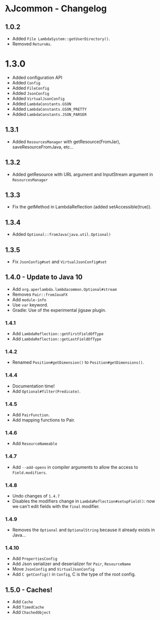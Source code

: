 # λJcommon - Changelog

## 1.0.2

 - Added `File LambdaSystem::getUserDirectory()`.
 - Removed `ReturnAs`.

# 1.3.0

 - Added configuration API
 - Added `Config`
 - Added `FileConfig`
 - Added `JsonConfig`
 - Added `VirtualJsonConfig`
 - Added `LambdaConstants.GSON`
 - Added `LambdaConstants.GSON_PRETTY`
 - Added `LambdaConstants.JSON_PARSER`
 
## 1.3.1

 - Added `ResourcesManager` with getResource(FromJar), saveResourceFromJava, etc...

## 1.3.2

 - Added getResource with URL argument and InputStream argument in `ResourcesManager`

## 1.3.3

 - Fix the getMethod in LambdaReflection (added setAccessible(true)).
 
## 1.3.4

 - Added `Optional::fromJava(java.util.Optional)`
 
## 1.3.5

 - Fix `JsonConfig#set` and `VirtualJsonConfig#set`

## 1.4.0 - Update to Java 10

 - Add `org.aperlambda.lambdacommon.Optional#stream`
 - Removes `Pair::fromJavaFX`
 - Add `module-info`
 - Use `var` keyword.
 - Gradle: Use of the experimental jigsaw plugin.
 
### 1.4.1

 - Add `LambdaReflection::getFirstFieldOfType`
 - Add `LambdaReflection::getLastFieldOfType`
 
### 1.4.2

 - Renamed `Position#getDimension()` to `Position#getDimensions()`.
 
### 1.4.4

 - Documentation time!
 - Add `Optional#filter(Predicate)`.
 
### 1.4.5

 - Add `PairFunction`.
 - Add mapping functions to Pair.
 
### 1.4.6

 - Add `ResourceNameable`
 
### 1.4.7

 - Add `--add-opens` in compiler arguments to allow the access to `Field.modifiers`.
 
### 1.4.8

 - Undo changes of `1.4.7`
 - Disables the modifiers change in `LambdaReflection#setupField()`: now we can't edit fields with the `final` modifier.
 
### 1.4.9

 - Removes the `Optional` and `OptionalString` because it already exists in Java...
 
### 1.4.10

 - Add `PropertiesConfig`
 - Add Json serializer and deserializer for `Pair`, `ResourceName`
 - Move `JsonConfig` and `VirtualJsonConfig`
 - Add `C getConfig()` in `Config`, C is the type of the root config.
 
## 1.5.0 - Caches!

 - Add `Cache`
 - Add `TimedCache`
 - Add `ChachedObject`